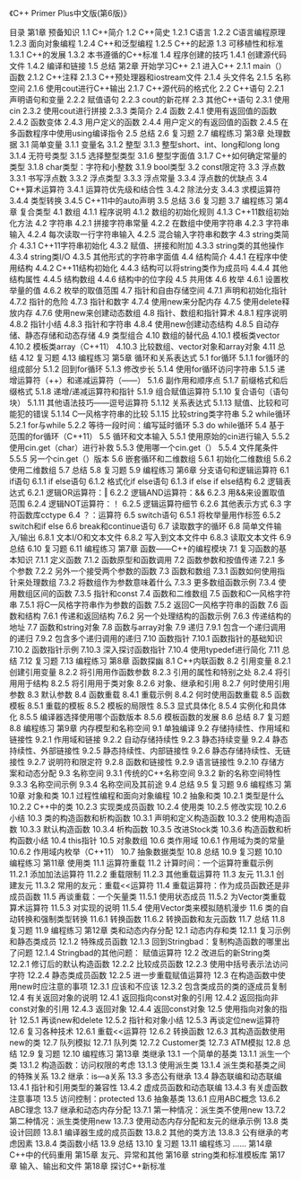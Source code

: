 《C++ Primer Plus中文版(第6版)》

目录
第1章 预备知识
1.1 C++简介
1.2 C++简史
1.2.1 C语言
1.2.2 C语言编程原理
1.2.3 面向对象编程
1.2.4 C++和泛型编程
1.2.5 C++的起源
1.3 可移植性和标准
1.3.1 C++的发展
1.3.2 本书遵循的C++标准
1.4 程序创建的技巧
1.4.1 创建源代码文件
1.4.2 编译和链接
1.5 总结
第2章 开始学习C++
2.1 进入C++
2.1.1 main（）函数
2.1.2 C++注释
2.1.3 C++预处理器和iostream文件
2.1.4 头文件名
2.1.5 名称空间
2.1.6 使用cout进行C++输出
2.1.7 C++源代码的格式化
2.2 C++语句
2.2.1 声明语句和变量
2.2.2 赋值语句
2.2.3 cout的新花样
2.3 其他C++语句
2.3.1 使用cin
2.3.2 使用cout进行拼接
2.3.3 类简介
2.4 函数
2.4.1 使用有返回值的函数
2.4.2 函数变体
2.4.3 用户定义的函数
2.4.4 用户定义的有返回值的函数
2.4.5 在多函数程序中使用using编译指令
2.5 总结
2.6 复习题
2.7 编程练习
第3章 处理数据
3.1 简单变量
3.1.1 变量名
3.1.2 整型
3.1.3 整型short、int、long和long long
3.1.4 无符号类型
3.1.5 选择整型类型
3.1.6 整型字面值
3.1.7 C++如何确定常量的类型
3.1.8 char类型：字符和小整数
3.1.9 bool类型
3.2 const限定符
3.3 浮点数
3.3.1 书写浮点数
3.3.2 浮点类型
3.3.3 浮点常量
3.3.4 浮点数的优缺点
3.4 C++算术运算符
3.4.1 运算符优先级和结合性
3.4.2 除法分支
3.4.3 求模运算符
3.4.4 类型转换
3.4.5 C++11中的auto声明
3.5 总结
3.6 复习题
3.7 编程练习
第4章 复合类型
4.1 数组
4.1.1 程序说明
4.1.2 数组的初始化规则
4.1.3 C++11数组初始化方法
4.2 字符串
4.2.1 拼接字符串常量
4.2.2 在数组中使用字符串
4.2.3 字符串输入
4.2.4 每次读取一行字符串输入
4.2.5 混合输入字符串和数字
4.3 string类简介
4.3.1 C++11字符串初始化
4.3.2 赋值、拼接和附加
4.3.3 string类的其他操作
4.3.4 string类I/O
4.3.5 其他形式的字符串字面值
4.4 结构简介
4.4.1 在程序中使用结构
4.4.2 C++11结构初始化
4.4.3 结构可以将string类作为成员吗
4.4.4 其他结构属性
4.4.5 结构数组
4.4.6 结构中的位字段
4.5 共用体
4.6 枚举
4.6.1 设置枚举量的值
4.6.2 枚举的取值范围
4.7 指针和自由存储空间
4.7.1 声明和初始化指针
4.7.2 指针的危险
4.7.3 指针和数字
4.7.4 使用new来分配内存
4.7.5 使用delete释放内存
4.7.6 使用new来创建动态数组
4.8 指针、数组和指针算术
4.8.1 程序说明
4.8.2 指针小结
4.8.3 指针和字符串
4.8.4 使用new创建动态结构
4.8.5 自动存储、静态存储和动态存储
4.9 类型组合
4.10 数组的替代品
4.10.1 模板类vector
4.10.2 模板类array（C++11）
4.10.3 比较数组、vector对象和array对象
4.11 总结
4.12 复习题
4.13 编程练习
第5章 循环和关系表达式
5.1 for循环
5.1.1 for循环的组成部分
5.1.2 回到for循环
5.1.3 修改步长
5.1.4 使用for循环访问字符串
5.1.5 递增运算符（++）和递减运算符（——）
5.1.6 副作用和顺序点
5.1.7 前缀格式和后缀格式
5.1.8 递增/递减运算符和指针
5.1.9 组合赋值运算符
5.1.10 复合语句（语句块）
5.1.11 其他语法技巧——逗号运算符
5.1.12 关系表达式
5.1.13 赋值、比较和可能犯的错误
5.1.14 C—风格字符串的比较
5.1.15 比较string类字符串
5.2 while循环
5.2.1 for与while
5.2.2 等待一段时间：编写延时循环
5.3 do while循环
5.4 基于范围的for循环（C++11）
5.5 循环和文本输入
5.5.1 使用原始的cin进行输入
5.5.2 使用cin.get（char）进行补救
5.5.3 使用哪一个cin.get（）
5.5.4 文件尾条件
5.5.5 另一个cin.get（）版本
5.6 嵌套循环和二维数组
5.6.1 初始化二维数组
5.6.2 使用二维数组
5.7 总结
5.8 复习题
5.9 编程练习
第6章 分支语句和逻辑运算符
6.1 if语句
6.1.1 if else语句
6.1.2 格式化if else语句
6.1.3 if else if else结构
6.2 逻辑表达式
6.2.1 逻辑OR运算符：‖
6.2.2 逻辑AND运算符：&&
6.2.3 用&&来设置取值范围
6.2.4 逻辑NOT运算符：！
6.2.5 逻辑运算符细节
6.2.6 其他表示方式
6.3 字符函数库cctype
6.4 ？：运算符
6.5 switch语句
6.5.1 将枚举量用作标签
6.5.2 switch和if else
6.6 break和continue语句
6.7 读取数字的循环
6.8 简单文件输入/输出
6.8.1 文本I/O和文本文件
6.8.2 写入到文本文件中
6.8.3 读取文本文件
6.9 总结
6.10 复习题
6.11 编程练习
第7章 函数——C++的编程模块
7.1 复习函数的基本知识
7.1.1 定义函数
7.1.2 函数原型和函数调用
7.2 函数参数和按值传递
7.2.1 多个参数
7.2.2 另外一个接受两个参数的函数
7.3 函数和数组
7.3.1 函数如何使用指针来处理数组
7.3.2 将数组作为参数意味着什么
7.3.3 更多数组函数示例
7.3.4 使用数组区间的函数
7.3.5 指针和const
7.4 函数和二维数组
7.5 函数和C—风格字符串
7.5.1 将C—风格字符串作为参数的函数
7.5.2 返回C—风格字符串的函数
7.6 函数和结构
7.6.1 传递和返回结构
7.6.2 另一个处理结构的函数示例
7.6.3 传递结构的地址
7.7 函数和string对象
7.8 函数与array对象
7.9 递归
7.9.1 包含一个递归调用的递归
7.9.2 包含多个递归调用的递归
7.10 函数指针
7.10.1 函数指针的基础知识
7.10.2 函数指针示例
7.10.3 深入探讨函数指针
7.10.4 使用typedef进行简化
7.11 总结
7.12 复习题
7.13 编程练习
第8章 函数探幽
8.1 C++内联函数
8.2 引用变量
8.2.1 创建引用变量
8.2.2 将引用用作函数参数
8.2.3 引用的属性和特别之处
8.2.4 将引用用于结构
8.2.5 将引用用于类对象
8.2.6 对象、继承和引用
8.2.7 何时使用引用参数
8.3 默认参数
8.4 函数重载
8.4.1 重载示例
8.4.2 何时使用函数重载
8.5 函数模板
8.5.1 重载的模板
8.5.2 模板的局限性
8.5.3 显式具体化
8.5.4 实例化和具体化
8.5.5 编译器选择使用哪个函数版本
8.5.6 模板函数的发展
8.6 总结
8.7 复习题
8.8 编程练习
第9章 内存模型和名称空间
9.1 单独编译
9.2 存储持续性、作用域和链接性
9.2.1 作用域和链接
9.2.2 自动存储持续性
9.2.3 静态持续变量
9.2.4 静态持续性、外部链接性
9.2.5 静态持续性、内部链接性
9.2.6 静态存储持续性、无链接性
9.2.7 说明符和限定符
9.2.8 函数和链接性
9.2.9 语言链接性
9.2.10 存储方案和动态分配
9.3 名称空间
9.3.1 传统的C++名称空间
9.3.2 新的名称空间特性
9.3.3 名称空间示例
9.3.4 名称空间及其前途
9.4 总结
9.5 复习题
9.6 编程练习
第10章 对象和类
10.1 过程性编程和面向对象编程
10.2 抽象和类
10.2.1 类型是什么
10.2.2 C++中的类
10.2.3 实现类成员函数
10.2.4 使用类
10.2.5 修改实现
10.2.6 小结
10.3 类的构造函数和析构函数
10.3.1 声明和定义构造函数
10.3.2 使用构造函数
10.3.3 默认构造函数
10.3.4 析构函数
10.3.5 改进Stock类
10.3.6 构造函数和析构函数小结
10.4 this指针
10.5 对象数组
10.6 类作用域
10.6.1 作用域为类的常量
10.6.2 作用域内枚举（C++11）
10.7 抽象数据类型
10.8 总结
10.9 复习题
10.10 编程练习
第11章 使用类
11.1 运算符重载
11.2 计算时间：一个运算符重载示例
11.2.1 添加加法运算符
11.2.2 重载限制
11.2.3 其他重载运算符
11.3 友元
11.3.1 创建友元
11.3.2 常用的友元：重载<<运算符
11.4 重载运算符：作为成员函数还是非成员函数
11.5 再谈重载：一个矢量类
11.5.1 使用状态成员
11.5.2 为Vector类重载算术运算符
11.5.3 对实现的说明
11.5.4 使用Vector类来模拟随机漫步
11.6 类的自动转换和强制类型转换
11.6.1 转换函数
11.6.2 转换函数和友元函数
11.7 总结
11.8 复习题
11.9 编程练习
第12章 类和动态内存分配
12.1 动态内存和类
12.1.1 复习示例和静态类成员
12.1.2 特殊成员函数
12.1.3 回到Stringbad：复制构造函数的哪里出了问题
12.1.4 Stringbad的其他问题： 赋值运算符
12.2 改进后的新String类
12.2.1 修订后的默认构造函数
12.2.2 比较成员函数
12.2.3 使用中括号表示法访问字符
12.2.4 静态类成员函数
12.2.5 进一步重载赋值运算符
12.3 在构造函数中使用new时应注意的事项
12.3.1 应该和不应该
12.3.2 包含类成员的类的逐成员复制
12.4 有关返回对象的说明
12.4.1 返回指向const对象的引用
12.4.2 返回指向非const对象的引用
12.4.3 返回对象
12.4.4 返回const对象
12.5 使用指向对象的指针
12.5.1 再谈new和delete
12.5.2 指针和对象小结
12.5.3 再谈定位new运算符
12.6 复习各种技术
12.6.1 重载<<运算符
12.6.2 转换函数
12.6.3 其构造函数使用new的类
12.7 队列模拟
12.7.1 队列类
12.7.2 Customer类
12.7.3 ATM模拟
12.8 总结
12.9 复习题
12.10 编程练习
第13章 类继承
13.1 一个简单的基类
13.1.1 派生一个类
13.1.2 构造函数：访问权限的考虑
13.1.3 使用派生类
13.1.4 派生类和基类之间的特殊关系
13.2 继承：is—a关系
13.3 多态公有继承
13.4 静态联编和动态联编
13.4.1 指针和引用类型的兼容性
13.4.2 虚成员函数和动态联编
13.4.3 有关虚函数注意事项
13.5 访问控制：protected
13.6 抽象基类
13.6.1 应用ABC概念
13.6.2 ABC理念
13.7 继承和动态内存分配
13.7.1 第一种情况：派生类不使用new
13.7.2 第二种情况：派生类使用new
13.7.3 使用动态内存分配和友元的继承示例
13.8 类设计回顾
13.8.1 编译器生成的成员函数
13.8.2 其他的类方法
13.8.3 公有继承的考虑因素
13.8.4 类函数小结
13.9 总结
13.10 复习题
13.11 编程练习
……
第14章 C++中的代码重用
第15章 友元、异常和其他
第16章 string类和标准模板库
第17章 输入、输出和文件
第18章 探讨C++新标准
